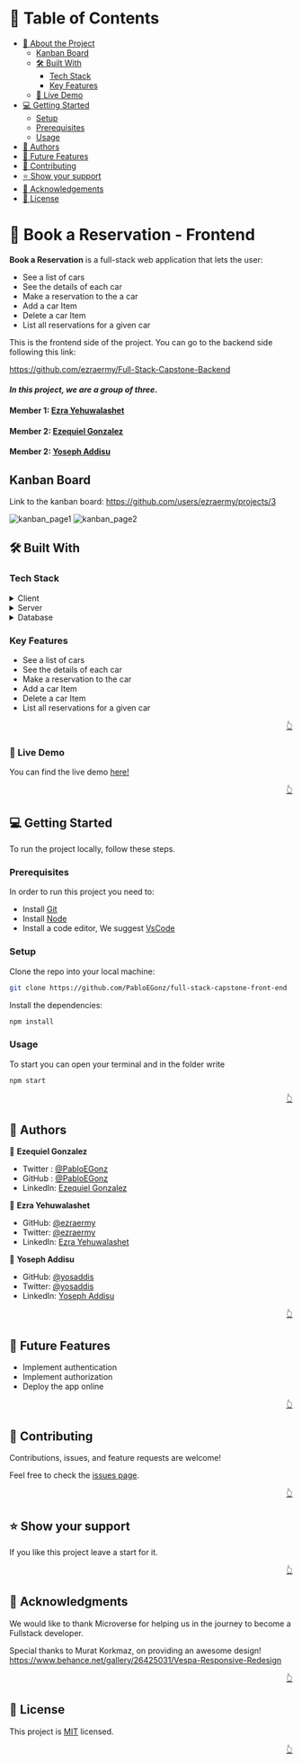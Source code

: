 <a name="readme-top"></a>

<!-- TABLE OF CONTENTS -->

# 📗 Table of Contents

- [📖 About the Project](#about-project)
  - [Kanban Board](#kanban-board)
  - [🛠 Built With](#built-with)
    - [Tech Stack](#tech-stack)
    - [Key Features](#key-features)
  - [🚀 Live Demo](#live-demo)
- [💻 Getting Started](#getting-started)
  - [Setup](#setup)
  - [Prerequisites](#prerequisites)
  - [Usage](#usage)
- [👥 Authors](#authors)
- [🔭 Future Features](#future-features)
- [🤝 Contributing](#contributing)
- [⭐️ Show your support](#support)
- [🙏 Acknowledgements](#acknowledgements)
- [📝 License](#license)

<!-- PROJECT DESCRIPTION -->

# 📖 Book a Reservation - Frontend <a name="about-project"></a>

**Book a Reservation** is a full-stack web application that lets the user:

- See a list of cars
- See the details of each car
- Make a reservation to the a car
- Add a car Item
- Delete a car Item
- List all reservations for a given car

This is the frontend side of the project. You can go to the backend side following this link:

https://github.com/ezraermy/Full-Stack-Capstone-Backend

#### *In this project, we are a group of three*.
#### Member 1: [Ezra Yehuwalashet](https://github.com/ezraermy)
#### Member 2: [Ezequiel Gonzalez](https://github.com/PabloEGonz)
#### Member 2: [Yoseph Addisu](https://github.com/yosaddis)


## Kanban Board <a name="kanban-board"></a>

Link to the kanban board:
https://github.com/users/ezraermy/projects/3

![kanban_page1](./src/assets/images/kanban1.png)
![kanban_page2](./src/assets/images/kanban2.png)

## 🛠 Built With <a name="built-with"></a>

### Tech Stack <a name="tech-stack"></a>

<details>
  <summary>Client</summary>
  <ul>
   <li>[HTML](https://www.w3schools.com/html/)</li>
   <>[CSS](https://www.w3schools.com/css/</)li>
   <li>[React](https://react.dev/)</li>
   <li>[Redux](https://redux.js.org/)</li>
  </ul>
</details>

<details>
  <summary>Server</summary>
  <ul>
    <li>[Ruby on Rails](https://rubyonrails.org/)</li>
  </ul>
</details>

<details>
<summary>Database</summary>
  <ul>
    <li>[PostgreSQL](https://www.postgresql.org/)</li>
  </ul>
</details>

<!-- Features -->

### Key Features <a name="key-features"></a>

- See a list of cars
- See the details of each car
- Make a reservation to the car
- Add a car Item
- Delete a car Item
- List all reservations for a given car

<p align="right"><a href="#readme-top">👆</a></p>

<!-- LIVE DEMO -->

### 🚀 Live Demo <a name="live-demo"></a>

You can find the live demo [here!](https://rent-a-car-front-end.onrender.com/)

<p align="right"><a href="#readme-top">👆</a></p>

<!-- Getting Started -->

## 💻 Getting Started <a name="getting-started"></a>

To run the project locally, follow these steps.

### Prerequisites

In order to run this project you need to:

- Install [Git](https://git-scm.com/)
- Install [Node](https://nodejs.org/en/download)
- Install a code editor, We suggest [VsCode](https://code.visualstudio.com/)

### Setup

Clone the repo into your local machine:

```bash
git clone https://github.com/PabloEGonz/full-stack-capstone-front-end
```

Install the dependencies:

```bash
npm install
```

### Usage

To start you can open your terminal and in the folder write

```bash
npm start
```

<p align="right"><a href="#readme-top">👆</a></p>

<!-- AUTHORS -->

## 👥 Authors <a name="authors"></a>

👤 **Ezequiel Gonzalez**

- Twitter : [@PabloEGonz](https://twitter.com/PabloEzGon)
- GitHub : [@PabloEGonz](https://github.com/PabloEGonz)
- LinkedIn: [Ezequiel Gonzalez](https://www.linkedin.com/in/pablo-ezequiel-gonz%C3%A1lez-ramos-b9b854265/)

👤 **Ezra Yehuwalashet**

- GitHub: [@ezraermy](https://github.com/ezraermy)
- Twitter: [@ezraermy](https://twitter.com/ezraermy)
- LinkedIn: [Ezra Yehuwalashet](https://www.linkedin.com/in/ezra-yehuwalashet/)

👤 **Yoseph Addisu**

- GitHub: [@yosaddis](https://github.com/yosaddis)
- Twitter: [@yosaddis](https://twitter.com/yosaddis)
- LinkedIn: [Yoseph Addisu](https://linkedin.com/in/yoseph-addisu-abate)

<p align="right"><a href="#readme-top">👆</a></p>

<!-- FUTURE FEATURES -->

## 🔭 Future Features <a name="future-features"></a>

- Implement authentication
- Implement authorization
- Deploy the app online

<p align="right"><a href="#readme-top">👆</a></p>

<!-- Contributing -->

## 🤝 Contributing <a name="contributing"></a>

Contributions, issues, and feature requests are welcome!

Feel free to check the [issues page](../../issues/).

<p align="right"><a href="#readme-top">👆</a></p>

<!-- Show your support -->

## ⭐️ Show your support <a name="support"></a>

If you like this project leave a start for it.

<p align="right"><a href="#readme-top">👆</a></p>

<!-- ACKNOWLEDGEMENTS -->

## 🙏 Acknowledgments <a name="acknowledgements"></a>

We would like to thank Microverse for helping us in the journey to become a Fullstack developer.

Special thanks to Murat Korkmaz, on providing an awesome design! https://www.behance.net/gallery/26425031/Vespa-Responsive-Redesign

<p align="right"><a href="#readme-top">👆</a></p>

<!-- LICENSE -->

## 📝 License <a name="license"></a>

This project is [MIT](./LICENSE) licensed.

<p align="right"><a href="#readme-top">👆</a></p>
